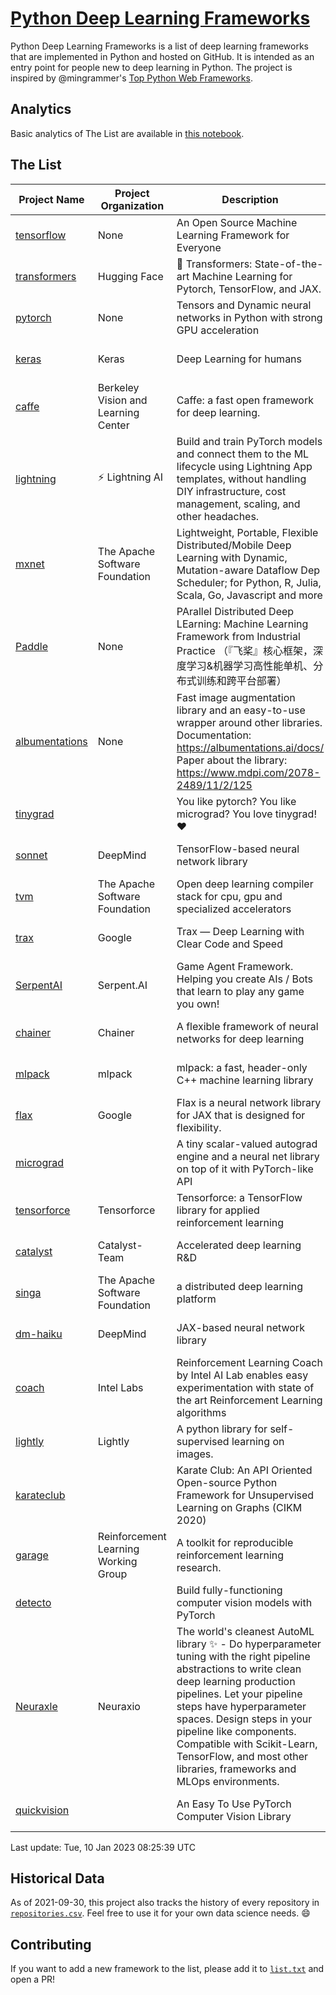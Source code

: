 # [Python Deep Learning Frameworks](https://www.github.com/shimst3r/python-deep-learning-frameworks)

Python Deep Learning Frameworks is a list of deep learning frameworks that are implemented in Python and hosted on GitHub. It is intended as an entry point for people new to deep learning in Python. The project is inspired by @mingrammer's [Top Python Web Frameworks](https://github.com/mingrammer/python-web-framework-stars).

## Analytics

Basic analytics of The List are available in [this notebook](./notebooks/development_over_time.ipynb).

## The List

| Project Name | Project Organization | Description | Stars | Forks | Open Issues | Last Commit |
| ------------ | -------------------- | ----------- | ----: | ----: | ----------: | ----------- |
| [tensorflow](https://tensorflow.org) | None | An Open Source Machine Learning Framework for Everyone | 170264 | 87616 | 2335 | 0 day(s) ago |
| [transformers](https://huggingface.co/transformers) | Hugging Face | 🤗 Transformers: State-of-the-art Machine Learning for Pytorch, TensorFlow, and JAX. | 77698 | 17494 | 576 | 0 day(s) ago |
| [pytorch](https://pytorch.org) | None | Tensors and Dynamic neural networks in Python with strong GPU acceleration | 61518 | 17132 | 10564 | 0 day(s) ago |
| [keras](http://keras.io/) | Keras | Deep Learning for humans | 57034 | 19258 | 361 | 0 day(s) ago |
| [caffe](http://caffe.berkeleyvision.org/) | Berkeley Vision and Learning Center | Caffe: a fast open framework for deep learning. | 33056 | 18985 | 1182 | 0 day(s) ago |
| [lightning](https://lightning.ai) | ⚡️ Lightning AI  | Build and train PyTorch models and connect them to the ML lifecycle using Lightning App templates, without handling DIY infrastructure, cost management, scaling, and other headaches. | 21163 | 2703 | 631 | 0 day(s) ago |
| [mxnet](https://mxnet.apache.org) | The Apache Software Foundation | Lightweight, Portable, Flexible Distributed/Mobile Deep Learning with Dynamic, Mutation-aware Dataflow Dep Scheduler; for Python, R, Julia, Scala, Go, Javascript and more | 20228 | 6877 | 1990 | 0 day(s) ago |
| [Paddle](http://www.paddlepaddle.org/) | None | PArallel Distributed Deep LEarning: Machine Learning Framework from Industrial Practice （『飞桨』核心框架，深度学习&机器学习高性能单机、分布式训练和跨平台部署） | 19389 | 4853 | 3042 | 0 day(s) ago |
| [albumentations](https://albumentations.ai) | None | Fast image augmentation library and an easy-to-use wrapper around other libraries. Documentation:  https://albumentations.ai/docs/ Paper about the library: https://www.mdpi.com/2078-2489/11/2/125 | 11392 | 1453 | 338 | 0 day(s) ago |
| [tinygrad](https://github.com/geohot/tinygrad) |  | You like pytorch? You like micrograd? You love tinygrad! ❤️  | 9733 | 863 | 22 | 0 day(s) ago |
| [sonnet](https://sonnet.dev/) | DeepMind | TensorFlow-based neural network library | 9488 | 1343 | 33 | 1 day(s) ago |
| [tvm](https://tvm.apache.org/) | The Apache Software Foundation | Open deep learning compiler stack for cpu, gpu and specialized accelerators | 8927 | 2846 | 574 | 0 day(s) ago |
| [trax](https://github.com/google/trax) | Google | Trax — Deep Learning with Clear Code and Speed | 7282 | 757 | 102 | 0 day(s) ago |
| [SerpentAI](http://serpent.ai) | Serpent.AI | Game Agent Framework. Helping you create AIs / Bots that learn to play any game you own! | 6397 | 760 | 2 | 0 day(s) ago |
| [chainer](https://chainer.org) | Chainer | A flexible framework of neural networks for deep learning | 5758 | 1391 | 12 | 4 day(s) ago |
| [mlpack](https://www.mlpack.org/) | mlpack | mlpack: a fast, header-only C++ machine learning library | 4192 | 1461 | 42 | 1 day(s) ago |
| [flax](https://flax.readthedocs.io) | Google | Flax is a neural network library for JAX that is designed for flexibility. | 3891 | 458 | 129 | 0 day(s) ago |
| [micrograd](https://github.com/karpathy/micrograd) |  | A tiny scalar-valued autograd engine and a neural net library on top of it with PyTorch-like API | 3529 | 322 | 13 | 0 day(s) ago |
| [tensorforce](https://github.com/tensorforce/tensorforce) | Tensorforce | Tensorforce: a TensorFlow library for applied reinforcement learning | 3205 | 537 | 32 | 1 day(s) ago |
| [catalyst](https://catalyst-team.com) | Catalyst-Team | Accelerated deep learning R&D | 3057 | 380 | 5 | 0 day(s) ago |
| [singa](https://github.com/apache/singa) | The Apache Software Foundation | a distributed deep learning platform | 2713 | 879 | 42 | 5 day(s) ago |
| [dm-haiku](https://dm-haiku.readthedocs.io) | DeepMind | JAX-based neural network library | 2307 | 194 | 94 | 1 day(s) ago |
| [coach](https://intellabs.github.io/coach/) | Intel Labs | Reinforcement Learning Coach by Intel AI Lab enables easy experimentation with state of the art Reinforcement Learning algorithms | 2223 | 445 | 90 | 5 day(s) ago |
| [lightly](https://docs.lightly.ai/self-supervised-learning/) | Lightly | A python library for self-supervised learning on images. | 2040 | 167 | 75 | 0 day(s) ago |
| [karateclub](https://karateclub.readthedocs.io) |  | Karate Club: An API Oriented Open-source Python Framework for Unsupervised Learning on Graphs (CIKM 2020) | 1799 | 228 | 0 | 1 day(s) ago |
| [garage](https://github.com/rlworkgroup/garage) | Reinforcement Learning Working Group | A toolkit for reproducible reinforcement learning research. | 1590 | 279 | 229 | 0 day(s) ago |
| [detecto](https://detecto.readthedocs.io/) |  | Build fully-functioning computer vision models with PyTorch | 577 | 103 | 41 | 3 day(s) ago |
| [Neuraxle](https://www.neuraxle.org/) | Neuraxio | The world's cleanest AutoML library ✨ - Do hyperparameter tuning with the right pipeline abstractions to write clean deep learning production pipelines. Let your pipeline steps have hyperparameter spaces. Design steps in your pipeline like components. Compatible with Scikit-Learn, TensorFlow, and most other libraries, frameworks and MLOps environments. | 554 | 56 | 52 | 1 day(s) ago |
| [quickvision](https://github.com/oke-aditya/quickvision) |  | An Easy To Use PyTorch Computer Vision Library | 49 | 5 | 19 | 9 day(s) ago |

Last update: Tue, 10 Jan 2023 08:25:39 UTC

## Historical Data

As of 2021-09-30, this project also tracks the history of every repository in [`repositories.csv`](./repositories.csv). Feel free to use it for your own data science needs. :smile:

## Contributing

If you want to add a new framework to the list, please add it to [`list.txt`](./python-deep-learning-frameworks/list.txt) and open a PR!